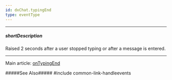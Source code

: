 ```yaml
---
id: dxChat.typingEnd
type: eventType
---
```

---
##### shortDescription
Raised 2 seconds after a user stopped typing or after a message is entered.

---
Main article: [onTypingEnd](/Documentation/ApiReference/UI_Components/dxChat/Configuration/#onTypingEnd)

#####See Also#####
#include common-link-handleevents